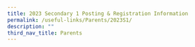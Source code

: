 ```yaml
---
title: 2023 Secondary 1 Posting & Registration Information
permalink: /useful-links/Parents/2023S1/
description: ""
third_nav_title: Parents
---
```

